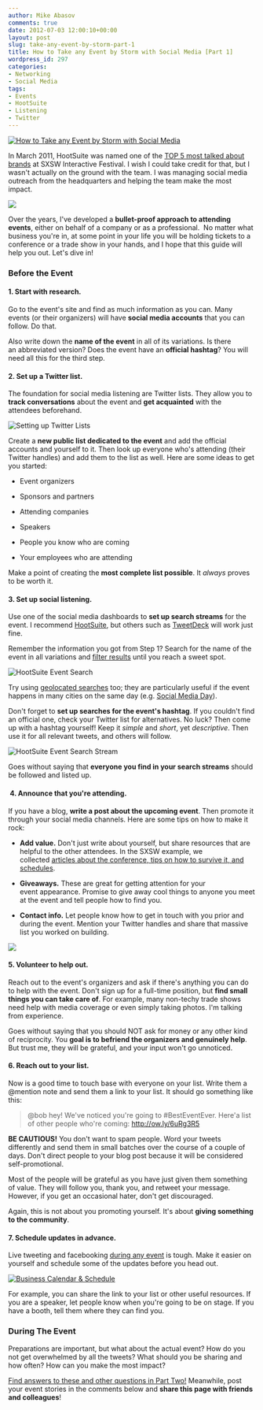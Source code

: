 ```yaml
---
author: Mike Abasov
comments: true
date: 2012-07-03 12:00:10+00:00
layout: post
slug: take-any-event-by-storm-part-1
title: How to Take any Event by Storm with Social Media [Part 1]
wordpress_id: 297
categories:
- Networking
- Social Media
tags:
- Events
- HootSuite
- Listening
- Twitter
---
```


[![How to Take any Event by Storm with Social Media](http://marketingbeforefunding.com/wp-content/uploads/2012/07/storm1.png)](http://marketingbeforefunding.com/2012/07/03/take-any-event-by-storm-part-1/)

In March 2011, HootSuite was named one of the [TOP 5 most talked about brands](http://radar.oreilly.com/2011/03/sxsw-champion-2011.html) at SXSW Interactive Festival. I wish I could take credit for that, but I wasn't actually on the ground with the team. I was managing social media outreach from the headquarters and helping the team make the most impact.


[![](http://radar.oreilly.com/2011/03/10/sxsw-chart-companies.png)](http://radar.oreilly.com/2011/03/sxsw-champion-2011.html)


Over the years, I've developed a **bullet-proof approach to attending events**, either on behalf of a company or as a professional.  No matter what business you're in, at some point in your life you will be holding tickets to a conference or a trade show in your hands, and I hope that this guide will help you out. Let's dive in!


### Before the Event




#### 1. Start with research.


Go to the event's site and find as much information as you can. Many events (or their organizers) will have **social media accounts** that you can follow. Do that.

Also write down the **name of the event** in all of its variations. Is there an abbreviated version? Does the event have an **official hashtag**? You will need all this for the third step.


#### 2. Set up a Twitter list.


The foundation for social media listening are Twitter lists. They allow you to **track conversations** about the event and **get acquainted** with the attendees beforehand.


![Setting up Twitter Lists](http://marketingbeforefunding.com/wp-content/uploads/2012/07/Screen-Shot-2012-07-02-at-2.46.41-AM.png)


Create a **new public list dedicated to the event** and add the official accounts and yourself to it. Then look up everyone who's attending (their Twitter handles) and add them to the list as well. Here are some ideas to get you started:



	
  * Event organizers

	
  * Sponsors and partners

	
  * Attending companies

	
  * Speakers

	
  * People you know who are coming

	
  * Your employees who are attending


Make a point of creating the **most complete list possible**. It _always_ proves to be worth it.


#### 3. Set up social listening.


Use one of the social media dashboards to **set up search streams** for the event. I recommend [HootSuite](http://hootsuite.com), but others such as [TweetDeck](http://tweetdeck.com) will work just fine.

Remember the information you got from Step 1? Search for the name of the event in all variations and [filter results](http://marketingbeforefunding.com/2010/09/08/how-to-monitor-your-topic-on-twitter/) until you reach a sweet spot.


![HootSuite Event Search](http://marketingbeforefunding.com/wp-content/uploads/2012/07/Screen-Shot-2012-07-02-at-2.50.57-AM.png)


Try using [geolocated searches](http://marketingbeforefunding.com/2012/06/25/advanced-social-listening-using-geolocation/) too; they are particularly useful if the event happens in many cities on the same day (e.g. [Social Media Day](http://meetup.com/mashable)).

Don't forget to **set up searches for the event's hashtag**. If you couldn't find an official one, check your Twitter list for alternatives. No luck? Then come up with a hashtag yourself! Keep it _simple_ and _short_, yet _descriptive_. Then use it for all relevant tweets, and others will follow.


![HootSuite Event Search Stream](http://marketingbeforefunding.com/wp-content/uploads/2012/07/Screen-Shot-2012-07-02-at-2.54.08-AM.png)


Goes without saying that **everyone you find in your search streams** should be followed and listed up.


####  4. Announce that you're attending.


If you have a blog, **write a post about the upcoming event**. Then promote it through your social media channels. Here are some tips on how to make it rock:



	
  * **Add value.** Don't just write about yourself, but share resources that are helpful to the other attendees. In the SXSW example, we collected [articles about the conference, tips on how to survive it, and schedules](http://blog.hootsuite.com/sxsw2011/).

	
  * **Giveaways.** These are great for getting attention for your event appearance. Promise to give away cool things to anyone you meet at the event and tell people how to find you.

	
  * **Contact info.** Let people know how to get in touch with you prior and during the event. Mention your Twitter handles and share that massive list you worked on building.




[![](http://marketingbeforefunding.com/wp-content/uploads/2012/07/Screen-Shot-2012-07-02-at-2.56.53-AM-500x291.png)](http://blog.hootsuite.com/sxsw2011/)





#### 5. Volunteer to help out.


Reach out to the event's organizers and ask if there's anything you can do to help with the event. Don't sign up for a full-time position, but **find small things you can take care of**. For example, many non-techy trade shows need help with media coverage or even simply taking photos. I'm talking from experience.

Goes without saying that you should NOT ask for money or any other kind of reciprocity. You **goal is to befriend the organizers and genuinely help**. But trust me, they will be grateful, and your input won't go unnoticed.


#### 6. Reach out to your list.


Now is a good time to touch base with everyone on your list. Write them a @mention note and send them a link to your list. It should go something like this:


> @bob hey! We've noticed you're going to #BestEventEver. Here'a list of other people who're coming: http://ow.ly/6uRg3R5


**BE CAUTIOUS!** You don't want to spam people. Word your tweets differently and send them in small batches over the course of a couple of days. Don't direct people to your blog post because it will be considered self-promotional.

Most of the people will be grateful as you have just given them something of value. They will follow you, thank you, and retweet your message. However, if you get an occasional hater, don't get discouraged.

Again, this is not about you promoting yourself. It's about **giving something to the community**.


#### 7. Schedule updates in advance.


Live tweeting and facebooking [during any event](http://marketingbeforefunding.com/2012/07/04/take-any-event-by-storm-part-2/) is tough. Make it easier on yourself and schedule some of the updates before you head out.


[![Business Calendar & Schedule](http://farm8.staticflickr.com/7030/6812481635_ed463ae1fa.jpg)](http://www.flickr.com/photos/42931449@N07/6812481635/)


For example, you can share the link to your list or other useful resources. If you are a speaker, let people know when you're going to be on stage. If you have a booth, tell them where they can find you.


### During The Event


Preparations are important, but what about the actual event? How do you not get overwhelmed by all the tweets? What should you be sharing and how often? How can you make the most impact?

[Find answers to these and other questions in Part Two!](http://marketingbeforefunding.com/2012/07/04/take-any-event-by-storm-part-2/) Meanwhile, post your event stories in the comments below and **share this page with friends and colleagues**!
